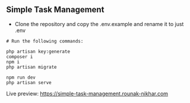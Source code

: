 ## Simple Task Management

- Clone the repository and copy the .env.example and rename it to just .env

```shell
# Run the following commands:

php artisan key:generate
composer i
npm i
php artisan migrate

npm run dev
php artisan serve
```

Live preview: https://simple-task-management.rounak-nikhar.com
